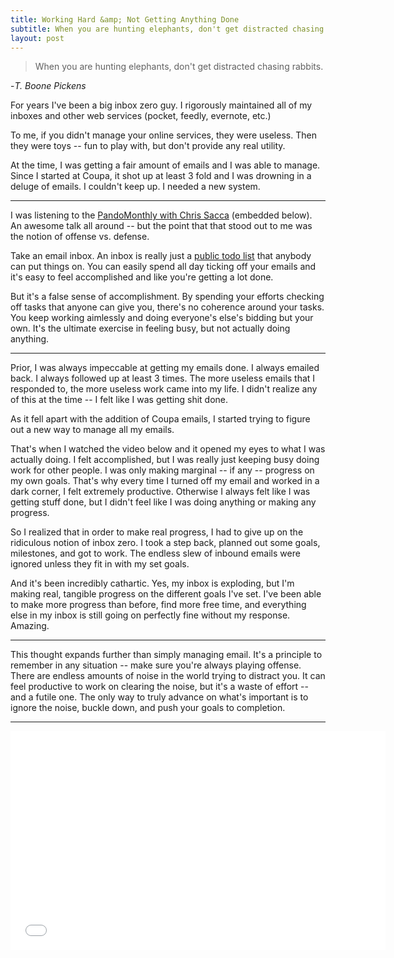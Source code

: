 ```yaml
---
title: Working Hard &amp; Not Getting Anything Done
subtitle: When you are hunting elephants, don't get distracted chasing rabbits. 
layout: post
---
```


>When you are hunting elephants, don't get distracted chasing rabbits. 

  -*T. Boone Pickens*

For years I've been a big inbox zero guy. I rigorously maintained all of my inboxes and other web services (pocket, feedly, evernote, etc.)

To me, if you didn't manage your online services, they were useless. Then they were toys -- fun to play with, but don't provide any real utility.

At the time, I was getting a fair amount of emails and I was able to manage. Since I started at Coupa, it shot up at least 3 fold and I was drowning in a deluge of emails. I couldn't keep up. I needed a new system.

<hr>

I was listening to the [PandoMonthly with Chris Sacca](http://www.youtube.com/watch?v=iqUG2_cmZ6I) (embedded below). An awesome talk all around -- but the point that that stood out to me was the notion of offense vs. defense. 

Take an email inbox. An inbox is really just a [public todo list](https://twitter.com/shellen/status/228202415789334528) that anybody can put things on. You can easily spend all day ticking off your emails and it's easy to feel accomplished and like you're getting a lot done. 

But it's a false sense of accomplishment. By spending your efforts checking off tasks that anyone can give you, there's no coherence around your tasks. You keep working aimlessly and doing everyone's else's bidding but your own. It's the ultimate exercise in feeling busy, but not actually doing anything. 

<hr>

Prior, I was always impeccable at getting my emails done. I always emailed back. I always followed up at least 3 times. The more useless emails that I responded to, the more useless work came into my life. I didn't realize any of this at the time -- I felt like I was getting shit done.

As it fell apart with the addition of Coupa emails, I started trying to figure out a new way to manage all my emails.

That's when I watched the video below and it opened my eyes to what I was actually doing. I felt accomplished, but I was really just keeping busy doing work for other people. I was only making marginal -- if any -- progress on my own goals. That's why every time I turned off my email and worked in a dark corner, I felt extremely productive. Otherwise I always felt like I was getting stuff done, but I didn't feel like I was doing anything or making any progress.

So I realized that in order to make real progress, I had to give up on the ridiculous notion of inbox zero. I took a step back, planned out some goals, milestones, and got to work. The endless slew of inbound emails were ignored unless they fit in with my set goals.

And it's been incredibly cathartic. Yes, my inbox is exploding, but I'm making real, tangible progress on the different goals I've set. I've been able to make more progress than before, find more free time, and everything else in my inbox is still going on perfectly fine without my response. Amazing. 

<hr>

This thought expands further than simply managing email. It's a principle to remember in any situation -- make sure you're always playing offense. There are endless amounts of noise in the world trying to distract you. It can feel productive to work on clearing the noise, but it's a waste of effort -- and a futile one. The only way to truly advance on what's important is to ignore the noise, buckle down, and push your goals to completion.

<hr>

<iframe width="600" height="350" src="//www.youtube.com/embed/iqUG2_cmZ6I" frameborder="0" allowfullscreen></iframe>
